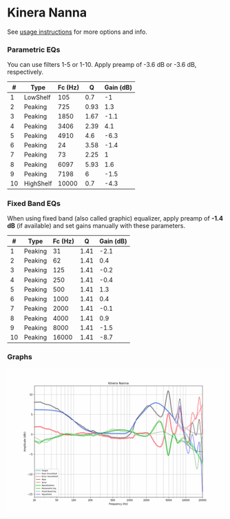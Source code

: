 # Kinera Nanna
See [usage instructions](https://github.com/jaakkopasanen/AutoEq#usage) for more options and info.

### Parametric EQs
You can use filters 1-5 or 1-10. Apply preamp of -3.6 dB or -3.6 dB, respectively.

|   # | Type      |   Fc (Hz) |    Q |   Gain (dB) |
|-----|-----------|-----------|------|-------------|
|   1 | LowShelf  |       105 | 0.7  |        -1   |
|   2 | Peaking   |       725 | 0.93 |         1.3 |
|   3 | Peaking   |      1850 | 1.67 |        -1.1 |
|   4 | Peaking   |      3406 | 2.39 |         4.1 |
|   5 | Peaking   |      4910 | 4.6  |        -6.3 |
|   6 | Peaking   |        24 | 3.58 |        -1.4 |
|   7 | Peaking   |        73 | 2.25 |         1   |
|   8 | Peaking   |      6097 | 5.93 |         1.6 |
|   9 | Peaking   |      7198 | 6    |        -1.5 |
|  10 | HighShelf |     10000 | 0.7  |        -4.3 |

### Fixed Band EQs
When using fixed band (also called graphic) equalizer, apply preamp of **-1.4 dB** (if available) and set gains manually with these parameters.

|   # | Type    |   Fc (Hz) |    Q |   Gain (dB) |
|-----|---------|-----------|------|-------------|
|   1 | Peaking |        31 | 1.41 |        -2.1 |
|   2 | Peaking |        62 | 1.41 |         0.4 |
|   3 | Peaking |       125 | 1.41 |        -0.2 |
|   4 | Peaking |       250 | 1.41 |        -0.4 |
|   5 | Peaking |       500 | 1.41 |         1.3 |
|   6 | Peaking |      1000 | 1.41 |         0.4 |
|   7 | Peaking |      2000 | 1.41 |        -0.1 |
|   8 | Peaking |      4000 | 1.41 |         0.9 |
|   9 | Peaking |      8000 | 1.41 |        -1.5 |
|  10 | Peaking |     16000 | 1.41 |        -8.7 |

### Graphs
![](./Kinera%20Nanna.png)
